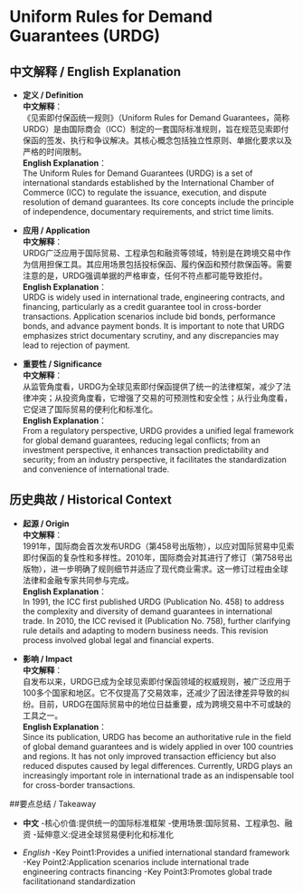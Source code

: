 # Uniform Rules for Demand Guarantees (URDG)

## 中文解释 / English Explanation

* **定义 / Definition**  
  **中文解释**：  
  《见索即付保函统一规则》（Uniform Rules for Demand Guarantees，简称URDG）是由国际商会（ICC）制定的一套国际标准规则，旨在规范见索即付保函的签发、执行和争议解决。其核心概念包括独立性原则、单据化要求以及严格的时间限制。  
  **English Explanation**：  
  The Uniform Rules for Demand Guarantees (URDG) is a set of international standards established by the International Chamber of Commerce (ICC) to regulate the issuance, execution, and dispute resolution of demand guarantees. Its core concepts include the principle of independence, documentary requirements, and strict time limits.

* **应用 / Application**  
  **中文解释**：  
  URDG广泛应用于国际贸易、工程承包和融资等领域，特别是在跨境交易中作为信用担保工具。其应用场景包括投标保函、履约保函和预付款保函等。需要注意的是，URDG强调单据的严格审查，任何不符点都可能导致拒付。  
  **English Explanation**：  
  URDG is widely used in international trade, engineering contracts, and financing, particularly as a credit guarantee tool in cross-border transactions. Application scenarios include bid bonds, performance bonds, and advance payment bonds. It is important to note that URDG emphasizes strict documentary scrutiny, and any discrepancies may lead to rejection of payment.

* **重要性 / Significance**  
  **中文解释**：  
  从监管角度看，URDG为全球见索即付保函提供了统一的法律框架，减少了法律冲突；从投资角度看，它增强了交易的可预测性和安全性；从行业角度看，它促进了国际贸易的便利化和标准化。  
  **English Explanation**：  
  From a regulatory perspective, URDG provides a unified legal framework for global demand guarantees, reducing legal conflicts; from an investment perspective, it enhances transaction predictability and security; from an industry perspective, it facilitates the standardization and convenience of international trade.

## 历史典故 / Historical Context

* **起源 / Origin**  
  **中文解释**：  
  1991年，国际商会首次发布URDG（第458号出版物），以应对国际贸易中见索即付保函的复杂性和多样性。2010年，国际商会对其进行了修订（第758号出版物），进一步明确了规则细节并适应了现代商业需求。这一修订过程由全球法律和金融专家共同参与完成。  
  **English Explanation**：  
  In 1991, the ICC first published URDG (Publication No. 458) to address the complexity and diversity of demand guarantees in international trade. In 2010, the ICC revised it (Publication No. 758), further clarifying rule details and adapting to modern business needs. This revision process involved global legal and financial experts.

* **影响 / Impact**  
  **中文解释**：  
  自发布以来，URDG已成为全球见索即付保函领域的权威规则，被广泛应用于100多个国家和地区。它不仅提高了交易效率，还减少了因法律差异导致的纠纷。目前，URDG在国际贸易中的地位日益重要，成为跨境交易中不可或缺的工具之一。  
  **English Explanation**：  
 Since its publication, URDG has become an authoritative rule in the field of global demand guarantees and is widely applied in over 100 countries and regions. It has not only improved transaction efficiency but also reduced disputes caused by legal differences. Currently, URDG plays an increasingly important role in international trade as an indispensable tool for cross-border transactions.

##要点总结 / Takeaway

* **中文**
-核心价值:提供统一的国际标准框架
-使用场景:国际贸易、工程承包、融资
-延伸意义:促进全球贸易便利化和标准化

* *English*
-Key Point1:Provides a unified international standard framework
-Key Point2:Application scenarios include international trade engineering contracts financing
-Key Point3:Promotes global trade facilitationand standardization